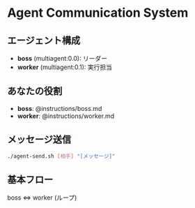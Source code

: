 # Agent Communication System

## エージェント構成
- **boss** (multiagent:0.0): リーダー
- **worker** (multiagent:0.1): 実行担当

## あなたの役割
- **boss**: @instructions/boss.md
- **worker**: @instructions/worker.md

## メッセージ送信
```bash
./agent-send.sh [相手] "[メッセージ]"
```

## 基本フロー
boss ⇔ worker (ループ)
